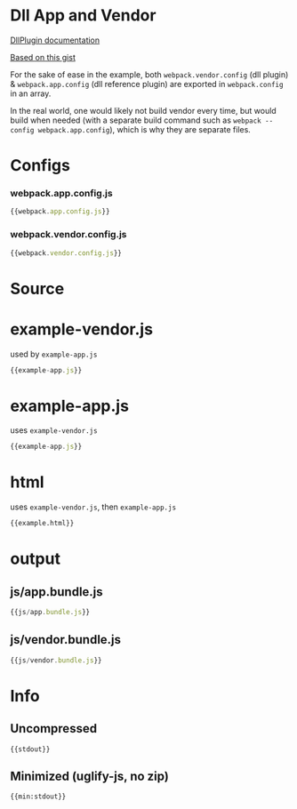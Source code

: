 # Dll App and Vendor

[DllPlugin documentation](https://webpack.js.org/plugins/dll-plugin)

[Based on this gist](https://gist.github.com/Eoksni/83d1f1559e0ec00d0e89c33a6d763049)

For the sake of ease in the example, both `webpack.vendor.config` (dll plugin)  & `webpack.app.config` (dll reference plugin) are exported in `webpack.config` in an array.

In the real world, one would likely not build vendor every time, but would build when needed (with a separate build command such as `webpack --config webpack.app.config`), which is why they are separate files.


# Configs

### webpack.app.config.js

``` javascript
{{webpack.app.config.js}}
```

### webpack.vendor.config.js

``` javascript
{{webpack.vendor.config.js}}
```


# Source

# example-vendor.js

used by `example-app.js`

``` javascript
{{example-app.js}}
```

# example-app.js

uses `example-vendor.js`

``` javascript
{{example-app.js}}
```

# html

uses `example-vendor.js`, then `example-app.js`

``` html
{{example.html}}
```


# output

## js/app.bundle.js

``` javascript
{{js/app.bundle.js}}
```

## js/vendor.bundle.js

``` javascript
{{js/vendor.bundle.js}}
```

# Info

## Uncompressed

```
{{stdout}}
```

## Minimized (uglify-js, no zip)

```
{{min:stdout}}
```

<!-- @TODO:
  - [ ] examples/dll-mode-and-context
  - [ ] examples/dll-multiple
  - [ ] examples/dll-dependencies
-->

